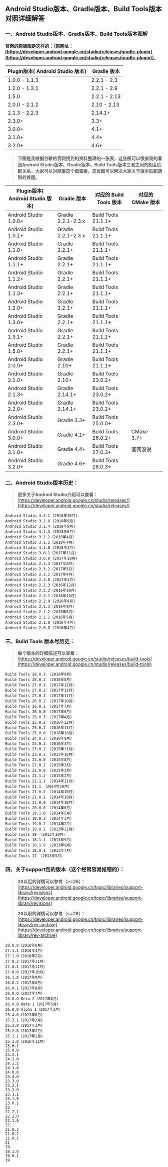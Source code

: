 ## Android Studio版本、Gradle版本、Build Tools版本对照详细解答

### 一、Android Studio版本、Gradle版本、Build Tools版本图解



**官网的原版图是这样的：（原网址：[https://developer.android.google.cn/studio/releases/gradle-plugin](https://developer.android.google.cn/studio/releases/gradle-plugin)）**

Plugin版本( Android Studio 版本)|Gradle 版本
-|-
1.0.0 - 1.1.3|	2.2.1 - 2.3
1.2.0 - 1.3.1|	2.2.1 - 2.9
1.5.0|	2.2.1 - 2.13
2.0.0 - 2.1.2|	2.10 - 2.13
2.1.3 - 2.2.3|	2.14.1+
2.3.0+	|3.3+
3.0.0+|	4.1+
3.1.0+|	4.4+
3.2.0+| 4.6+

> **下图是我根据谷歌的官网找到的资料整理的一张表，这张图可以很直观的看到Android Studio版本、Gradle版本、Build Tools版本三者之间的相互匹配关系，大家可以对照着这个图查看，这张图可以解决大家关于版本匹配遇到的难题。**

Plugin版本( Android Studio 版本)|Gradle 版本 |对应的 Build Tools 版本|对应的 CMake 版本
-|-|-|-
Android Studio 1.0.0+|Gradle 2.2.1-2.3.x|Build Tools 21.1.1+|
Android Studio 1.0.1+|Gradle 2.2.1-2.3.x|Build Tools 21.1.1+|
Android Studio 1.1.0+|Gradle 2.2.1+|Build Tools 21.1.1+|
Android Studio 1.1.1+|Gradle 2.2.1+|Build Tools 21.1.1+|
Android Studio 1.1.2+|Gradle 2.2.1+|Build Tools 21.1.1+|
Android Studio 1.1.3+|Gradle 2.2.1+|Build Tools 21.1.1+|
Android Studio 1.2.0+|Gradle 2.2.1+|Build Tools 21.1.1+|
Android Studio 1.3.0+|Gradle 2.2.1+|Build Tools 21.1.1+|
Android Studio 1.3.1+|Gradle 2.2.1+|Build Tools 21.1.1+|
Android Studio 1.5.0+|Gradle 2.2.1+|Build Tools 21.1.1+|
Android Studio 2.0.0+|Gradle 2.10+|Build Tools 21.1.1+|
Android Studio 2.1.0+|Gradle 2.10+|Build Tools 23.0.2+|
Android Studio 2.1.3+|Gradle 2.14.1+|Build Tools 23.0.2+|
Android Studio 2.2.0+|Gradle 2.14.1+|Build Tools 23.0.2+|
Android Studio 2.3.0+|Gradle 3.3+|Build Tools 25.0.0+|
Android Studio 3.0.0+|Gradle 4.1+|Build Tools 26.0.2+ |CMake 3.7+
Android Studio 3.1.0+|Gradle 4.4+|Build Tools 27.0.3+ |官网没说
Android Studio 3.2.0+|Gradle 4.6+|Build Tools 28.0.3+ |

### 二、Android Studio版本历史：

> **更多关于Android Studio介绍可以查看：**
> [https://developer.android.google.cn/studio/releases/](https://developer.android.google.cn/studio/releases/)

	Android Studio 3.2.1 (2018年10月)
	Android Studio 3.2.0 (2018年9月)
	Android Studio 3.1.4 (2018年8月)
	Android Studio 3.1.3 (2018年6月)
	Android Studio 3.1.2（2018年4月）
	Android Studio 3.1.1（2018年4月）
	Android Studio 3.1.0 (2018年3月)
	Android Studio 3.0.1（2017年11月）
	Android Studio 3.0.0 (2017年10月)
	Android Studio 2.3.3（2017年6月）
	Android Studio 2.3.2（2017年5月）
	Android Studio 2.3.1（2017年4月）
	Android Studio 2.3.0 (2017年3月)
	Android Studio 2.2.3（2016年12月）
	Android Studio 2.2.2（2016年10月）
	Android Studio 2.2.1（2016年10月）
	Android Studio 2.2.0 (2016年9月)
	Android Studio 2.1.3（2016年8月）
	Android Studio 2.1.2（2016年6月）
	Android Studio 2.1.1（2016年5月）
	Android Studio 2.1.0 (2016年4月)
	Android Studio 2.0.0 (2016年4月)

### 三、Build Tools 版本号历史：

> **每个版本的详细描述可以查看：**
> [https://developer.android.google.cn/studio/releases/build-tools](https://developer.android.google.cn/studio/releases/build-tools)

	Build Tools 28.0.3 （2018年9月）
	Build Tools 28.0.2 （2018年8月）
	Build Tools 27.0.3 （2017年12月）
	Build Tools 27.0.2 （2017年12月）
	Build Tools 27.0.1 （2017年11月）
	Build Tools 26.0.2 （2017年10月）
	Build Tools 26.0.1 （2017年7月）
	Build Tools 26.0.0 （2017年6月）
	Build Tools 25.0.3 （2017年4月）
	Build Tools 25.0.2 （2016年12月）
	Build Tools 25.0.1 （2016年11月）
	Build Tools 25.0.0 （2016年10月）
	Build Tools 24.0.3 （2016年9月）
	Build Tools 23.0.3 （2016年3月）
	Build Tools 23.0.2 （2015年11月）
	Build Tools 23.0.1 （2015年10月）
	Build Tools 23.0.0 （2015年8月）
	Build Tools 22.0.1 （2015年3月）
	Build Tools 22.0.0 （2015年3月）
	Build Tools 21.1.2 （2015年2月）
	Build Tools 21.1.1 （2014年11月）
	Build Tools 21.1 （2014年10月）
	Build Tools 21.0.2 （2014年10月）
	Build Tools 21.0.1 （2014年10月）
	Build Tools 21.0.0 （2014年10月）
	Build Tools 20.0.0 （2014年6月）
	Build Tools 19.1.0 （2014年5月）
	Build Tools 19.0.3 （2014年3月）
	Build Tools 19.0.2 （2014年2月）
	Build Tools 19.0.1 （2013年12月）
	Build Tools 19 （2013年10月）
	Build Tools 18.1.1 （2013年9月）
	Build Tools 18.1.0 （2013年9月）
	Build Tools 18.0.1 （2013年7月）
	Build Tools 17 （2013年5月）

### 四、关于support包的版本（这个经常容易报错的）：
 
> **26以后的详情可以参考（>=26）：**
> [https://developer.android.google.cn/topic/libraries/support-library/revisions](https://developer.android.google.cn/topic/libraries/support-library/revisions)
>
> **26以前的详情可以参考（<=26）：**
> [https://developer.android.google.cn/topic/libraries/support-library/rev-archive](https://developer.android.google.cn/topic/libraries/support-library/rev-archive)
	
	28.0.0（2018年8月）
	27.1.1（2018年4月）
	27.1.0（2018年2月）
	27.0.2（2017年11月）
	27.0.1（2017年11月）
	27.0.0（2017年10月）
	26.1.0（2017年9月）
	26.0.2（2017年8月）
	26.0.1（2017年8月）
	26.0.0（2017年7月）
	26.0.0 Beta 2（2017年6月）
	26.0.0 Beta 1（2017年5月）
	26.0.0 Alpha 1（2017年3月）
	25.4.0（2017年6月）
	25.3.1（2017年3月）
	25.3.0（2017年3月）
	25.2.0（2017年2月）
	25.1.1（2017年1月）
	25.1.0（2016年12月）
	25.0.1
	25.0.0
	24.2.1
	24.2.0
	24.1.1
	24.1.0
	24.0.0
	23.4.0
	23.3.0
	23.2.1
	23.2.0
	23.1.1
	23.1.0
	23.0.1
	23
	22.2.1
	22.2.0
	22.1.0
	22
	21.0.3
	21.0.2
	21.0.1
	21
	20
	19.1.0
	19.0.1
	19
